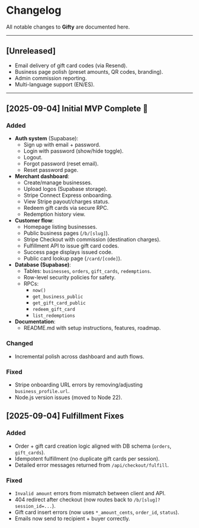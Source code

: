# Changelog

All notable changes to **Gifty** are documented here.

---

## [Unreleased]
- Email delivery of gift card codes (via Resend).
- Business page polish (preset amounts, QR codes, branding).
- Admin commission reporting.
- Multi-language support (EN/ES).

---

## [2025-09-04] Initial MVP Complete 🎉
### Added
- **Auth system** (Supabase):
  - Sign up with email + password.
  - Login with password (show/hide toggle).
  - Logout.
  - Forgot password (reset email).
  - Reset password page.
- **Merchant dashboard**:
  - Create/manage businesses.
  - Upload logos (Supabase storage).
  - Stripe Connect Express onboarding.
  - View Stripe payout/charges status.
  - Redeem gift cards via secure RPC.
  - Redemption history view.
- **Customer flow**:
  - Homepage listing businesses.
  - Public business pages (`/b/[slug]`).
  - Stripe Checkout with commission (destination charges).
  - Fulfillment API to issue gift card codes.
  - Success page displays issued code.
  - Public card lookup page (`/card/[code]`).
- **Database (Supabase)**:
  - Tables: `businesses`, `orders`, `gift_cards`, `redemptions`.
  - Row-level security policies for safety.
  - RPCs:
    - `now()`
    - `get_business_public`
    - `get_gift_card_public`
    - `redeem_gift_card`
    - `list_redemptions`
- **Documentation**:
  - README.md with setup instructions, features, roadmap.

### Changed
- Incremental polish across dashboard and auth flows.

### Fixed
- Stripe onboarding URL errors by removing/adjusting `business_profile.url`.
- Node.js version issues (moved to Node 22).

## [2025-09-04] Fulfillment Fixes
### Added
- Order + gift card creation logic aligned with DB schema (`orders`, `gift_cards`).
- Idempotent fulfillment (no duplicate gift cards per session).
- Detailed error messages returned from `/api/checkout/fulfill`.

### Fixed
- `Invalid amount` errors from mismatch between client and API.
- 404 redirect after checkout (now routes back to `/b/[slug]?session_id=...`).
- Gift card insert errors (now uses `*_amount_cents`, `order_id`, `status`).
- Emails now send to recipient + buyer correctly.
